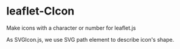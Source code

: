 # leaflet-CIcon
Make icons with a character or number for leaflet.js

As SVGIcon.js, we use SVG path element to describe icon's shape.
